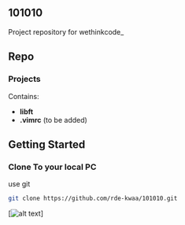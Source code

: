 ## 101010

Project repository for wethinkcode_

## Repo
### Projects
Contains:

* **libft**
* **.vimrc** (to be added)



## Getting Started

### Clone To your local PC

use git

```bash
git clone https://github.com/rde-kwaa/101010.git
```



[![alt text](https://upload.wikimedia.org/wikipedia/commons/thumb/8/8d/42_Logo.svg/1024px-42_Logo.svg.png)]

